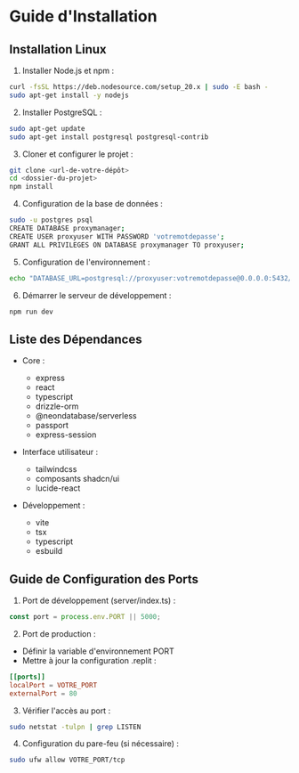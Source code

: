 
# Guide d'Installation

## Installation Linux

1. Installer Node.js et npm :
```bash
curl -fsSL https://deb.nodesource.com/setup_20.x | sudo -E bash -
sudo apt-get install -y nodejs
```

2. Installer PostgreSQL :
```bash
sudo apt-get update
sudo apt-get install postgresql postgresql-contrib
```

3. Cloner et configurer le projet :
```bash
git clone <url-de-votre-dépôt>
cd <dossier-du-projet>
npm install
```

4. Configuration de la base de données :
```bash
sudo -u postgres psql
CREATE DATABASE proxymanager;
CREATE USER proxyuser WITH PASSWORD 'votremotdepasse';
GRANT ALL PRIVILEGES ON DATABASE proxymanager TO proxyuser;
```

5. Configuration de l'environnement :
```bash
echo "DATABASE_URL=postgresql://proxyuser:votremotdepasse@0.0.0.0:5432/proxymanager" > .env
```

6. Démarrer le serveur de développement :
```bash
npm run dev
```

## Liste des Dépendances
- Core :
  - express
  - react
  - typescript
  - drizzle-orm
  - @neondatabase/serverless
  - passport
  - express-session

- Interface utilisateur :
  - tailwindcss
  - composants shadcn/ui
  - lucide-react

- Développement :
  - vite
  - tsx
  - typescript
  - esbuild

## Guide de Configuration des Ports

1. Port de développement (server/index.ts) :
```typescript
const port = process.env.PORT || 5000;
```

2. Port de production :
- Définir la variable d'environnement PORT
- Mettre à jour la configuration .replit :
```toml
[[ports]]
localPort = VOTRE_PORT
externalPort = 80
```

3. Vérifier l'accès au port :
```bash
sudo netstat -tulpn | grep LISTEN
```

4. Configuration du pare-feu (si nécessaire) :
```bash
sudo ufw allow VOTRE_PORT/tcp
```
